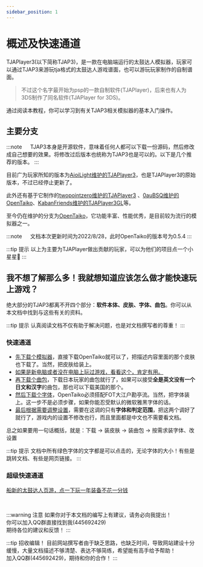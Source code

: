 ```yaml
---
sidebar_position: 1
---
```


# 概述及快速通道



TJAPlayer3(以下简称TJAP3)，是一款在电脑端运行的太鼓达人模拟器，玩家可以通过TJAP3来游玩tja格式的太鼓达人游戏谱面，也可以游玩玩家制作的自制谱面。

> 不过这个名字最开始为psp的一款自制软件(TJAPlayer)，后来也有人为3DS制作了同名软件(TJAPlayer for 3DS)。

通过阅读本教程，你可以学习到有关TJAP3相关模拟器的基本入门操作。


## 主要分支

:::note 　 
TJAP3本身是开源软件，意味着任何人都可以下载一份源码，然后修改成自己想要的效果。将修改过后版本也统称为TJAP3也是可以的。以下是几个推荐的版本。
:::

目前广为玩家所知的版本为[AioiLight维护的TJAPlayer3](https://github.com/AioiLight/TJAPlayer3)，也是TJAPlayer3的原始版本，不过已经停止更新了。

此外还有基于它制作的[twopointzero维护的TJAPlayer3](https://github.com/twopointzero/TJAPlayer3)
、[0auBSQ维护的OpenTaiko](https://github.com/0auBSQ/OpenTaiko)、[KabanFriends维护的TJAPlayer3GL](https://github.com/KabanFriends/TJAPlayer3GL)等。

至今仍在维护的分支为[OpenTaiko](https://github.com/0auBSQ/OpenTaiko)，它功能丰富、性能优秀，是目前较为流行的模拟器之一。

:::note 　 
文档本次更新时间为2022/8/28，此时OpenTaiko的版本号为0.5.4
:::

:::tip 提示
以上为主要为TJAPlayer做出贡献的玩家，可以为他们的项目点一个小星星🌟
:::

## 我不想了解那么多！我就想知道应该怎么做才能快速玩上游戏？
绝大部分的TJAP3都离不开四个部分：**软件本体、皮肤、字体、曲包**。你可以从本文档中找到与这些有关的资料。

:::tip 提示
认真阅读文档不仅有助于解决问题，也是对文档撰写者的尊重！
:::

### 快速通道
- [先下载个模拟器](./tjap_guide/get_emulator.md)，直接下载OpenTaiko就可以了，把描述内容里面的那个皮肤也下载了。当然，把皮肤给装上。
- [如果是新电脑或者没在电脑上玩过游戏，看看这个，肯定有用。](tjap_guide/environment.md)
- [再下载个曲包](tjap_guide/resources.md#曲包)，下载日本玩家的曲包就行了，如果可以接受**全是英文没有一个日文和汉字**的曲包，那也可以下载美国的那个。
- [然后下载个字体](tjap_guide/resources.md#字体)，OpenTaiko必须搭配FOT大江户勘亭流。当然，把字体装上。这一步不是必须步骤，如果你能忍受默认的微软雅黑字体的话。
- [最后根据需要调整设置](tjap_guide/config_file.md)，需要在这调的只有**字体和判定范围**，把这两个调好了就行了，游戏内的设置不修改也行，而且里面都是中文也不需要看文档。

总之如果要用一句话概括，就是：下载 -> 装皮肤 -> 装曲包 -> 按需求装字体、改设置

:::tip 提示
文档中所有绿色字体的文字都是可以点击的，无论字体的大小！有些是跳转文档、有些是网页链接。
:::

### 超级快速通道
[船新的太鼓达人页游，点一下玩一年装备不花一分钱](https://taiko.bui.pm/)


<br/>

:::warning 注意
如果你对于本文档的编写上有建议，请务必向我提出！<br/>
你可以加入QQ群直接找到我(445692429)<br/>
期待各位的建议和反馈！
:::

:::tip 招收编辑！
目前网站撰写者由于缺乏思路，也缺乏时间，导致网站建设十分缓慢，大量文档描述不够清楚、表达不够简练，希望能有高手给予帮助！<br/>
加入QQ群(445692429)，期待和你的合作！
:::